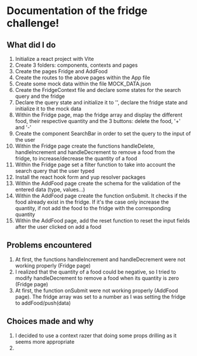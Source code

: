 # Documentation of the fridge challenge!

## What did I do

1. Initialize a react project with Vite
2. Create 3 folders: components, contexts and pages
3. Create the pages Fridge and AddFood
4. Create the routes to the above pages within the App file
5. Create some mock data within the file MOCK_DATA.json
6. Create the FridgeContext file and declare some states for the search query and the fridge
7. Declare the query state and initialize it to '', declare the fridge state and initialize it to the mock data
8. Within the Fridge page, map the fridge array and display the different food, their respective quantity and the 3 buttons: delete the food, '+' and '-'
9. Create the component SearchBar in order to set the query to the input of the user
10. Within the Fridge page create the functions handleDelete, handleIncrement and handleDecrement to remove a food from the fridge, to increase/decrease the quantity of a food
11. Within the Fridge page set a filter function to take into account the search query that the user typed
12. Install the react hook form and yup resolver packages
13. Within the AddFood page create the schema for the validation of the entered data (type, values...)
14. Within the AddFood page create the function onSubmit. It checks if the food already exist in the fridge. If it's the case only increase the quantity, if not add the food to the fridge with the corresponding quantity
15. Within the AddFood page, add the reset function to reset the input fields after the user clicked on add a food

## Problems encountered

1. At first, the functions handleIncrement and handleDecrement were not working properly (Fridge page)
2. I realized that the quantity of a food could be negative, so I tried to modify handleDecrement to remove a food when its quantity is zero (Fridge page)
3. At first, the function onSubmit were not working properly (AddFood page). The fridge array was set to a number as I was setting the fridge to addFood/push(data)

## Choices made and why

1. I decided to use a context razer that doing some props drilling as it seems more appropriate
2.
